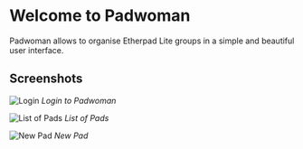 # Welcome to Padwoman

Padwoman allows to organise Etherpad Lite groups in a simple and beautiful user interface.



## Screenshots

![Login](images/screen-0.png)
*Login to Padwoman*

![List of Pads](images/screen-1.png)
*List of Pads*

![New Pad](images/screen-2.png)
*New Pad*

